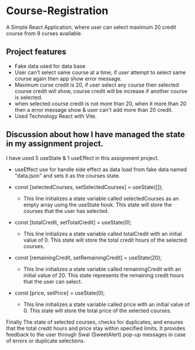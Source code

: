 # Course-Registration
 A Simple React Application, where user can select maximum 20 credit course from 9 curses available.

## Project features
-   Fake data used for data base
-   User can't select same course at a time, if user attempt to select same course again then app show error message.
- Maximum curse credit is 20, if user select any course then selected course credit will show, course credit will be increase if another course is selected.
-   when selected course credit is  not more than 20, when it more than 20 then a error message show & user can't add more than 20 credit.
- Used Technology React with Vite.

## Discussion about how I have managed the state in my assignment project.
I have used 5 useState & 1 useEffect in this assignment project.
    
-  useEffect use for handle side effect as data load from fake data named "data.json" and sets it as the courses state.

-  const [selectedCourses, setSelectedCourses] = useState([]); 
    - This line initializes a state variable called selectedCourses as an empty array using the useState hook. This state will store the courses that the user has selected.


-  const [totalCredit, setTotalCredit] = useState(0);
     - This line initializes a state variable called totalCredit with an initial value of 0. This state will store the total credit hours of the selected courses.

- const [remainingCredit, setRemainingCredit] = useState(20);
    - This line initializes a state variable called remainingCredit with an initial value of 20. This state represents the remaining credit hours that the user can select.
    
- const [price, setPrice] = useState(0);
    - This line initializes a state variable called price with an initial value of 0. This state will store the total price of the selected courses. 

Finally The state of selected courses, checks for duplicates, and ensures that the total credit hours and price stay within specified limits. It provides feedback to the user through Swal (SweetAlert) pop-up messages in case of errors or duplicate selections.       
